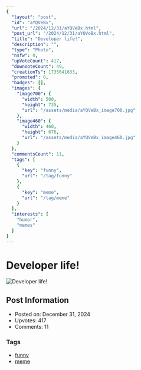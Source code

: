 ```yaml
---
{
  "layout": "post",
  "id": "aYQVeBx",
  "url": "/2024/12/31/aYQVeBx.html",
  "post_url": "/2024/12/31/aYQVeBx.html",
  "title": "Developer life!",
  "description": "",
  "type": "Photo",
  "nsfw": 0,
  "upVoteCount": 417,
  "downVoteCount": 49,
  "creationTs": 1735641633,
  "promoted": 0,
  "badges": [],
  "images": {
    "image700": {
      "width": 500,
      "height": 735,
      "url": "/assets/media/aYQVeBx_image700.jpg"
    },
    "image460": {
      "width": 460,
      "height": 676,
      "url": "/assets/media/aYQVeBx_image460.jpg"
    }
  },
  "commentsCount": 11,
  "tags": [
    {
      "key": "funny",
      "url": "/tag/funny"
    },
    {
      "key": "meme",
      "url": "/tag/meme"
    }
  ],
  "interests": [
    "humor",
    "memes"
  ]
}
---
```


# Developer life!

![Developer life!](/assets/media/aYQVeBx_image700.jpg)

## Post Information

- Posted on: December 31, 2024
- Upvotes: 417
- Comments: 11

### Tags

- [funny](/tag/funny)
- [meme](/tag/meme)
